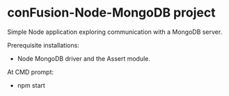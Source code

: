# conFusion-Node-MongoDB project

Simple Node application exploring communication with a MongoDB server.

Prerequisite installations: 

* Node MongoDB driver and the Assert module.

At CMD prompt:

* npm start 


